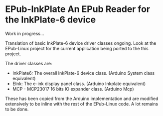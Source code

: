 # EPub-InkPlate An EPub Reader for the InkPlate-6 device

Work in progress...

Translation of basic InkPlate-6 device driver classes ongoing. Look at the EPub-Linux project for the current application being ported to the this project.

The driver classes are:

- InkPlate6: The overall InkPlate-6 device class. (Arduino System class equivalent)
- EInk: The e-ink display panel class. (Arduino Inkplate equivalent)
- MCP - MCP23017 16 bits IO expander class. (Arduino Mcp)

These has been copied from the Arduino implementation and are modified extensively to be inline with the rest of the
EPub-Linux code. A lot remains to be done.

